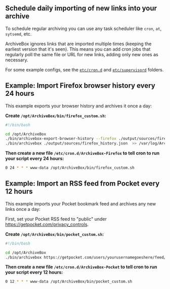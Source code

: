 ## Schedule daily importing of new links into your archive

To schedule regular archiving you can use any task scheduler like `cron`, `at`, `sytsemd`, etc.

ArchiveBox ignores links that are imported multiple times (keeping the earliest version that it's seen).
This means you can add cron jobs that regularly poll the same file or URL for new links, adding only new
ones as necessary.

For some example configs, see the [`etc/cron.d`](https://github.com/pirate/ArchiveBox/blob/master/etc/cron.d) and [`etc/supervisord`](https://github.com/pirate/ArchiveBox/blob/master/etc/supervisord) folders.

## Example: Import Firefox browser history every 24 hours

This example exports your browser history and archives it once a day:

**Create `/opt/ArchiveBox/bin/firefox_custom.sh`:**
```bash
#!/bin/bash

cd /opt/ArchiveBox
./bin/archivebox-export-browser-history --firefox ./output/sources/firefox_history.json
./bin/archivebox ./output/sources/firefox_history.json  >> /var/log/ArchiveBox.log
```

**Then create a new file `/etc/cron.d/ArchiveBox-Firefox` to tell cron to run your script every 24 hours:**
```bash
0 24 * * * www-data /opt/ArchiveBox/bin/firefox_custom.sh
```

## Example: Import an RSS feed from Pocket every 12 hours

This example imports your Pocket bookmark feed and archives any new links once a day:

First, set your Pocket RSS feed to "public" under https://getpocket.com/privacy_controls.

**Create `/opt/ArchiveBox/bin/pocket_custom.sh`:**
```bash
#!/bin/bash

cd /opt/ArchiveBox
./bin/archivebox https://getpocket.com/users/yourusernamegoeshere/feed/all  >> /var/log/ArchiveBox.log
```

**Then create a new file `/etc/cron.d/ArchiveBox-Pocket` to tell cron to run your script every 12 hours:**
```bash
0 12 * * * www-data /opt/ArchiveBox/bin/pocket_custom.sh
```
